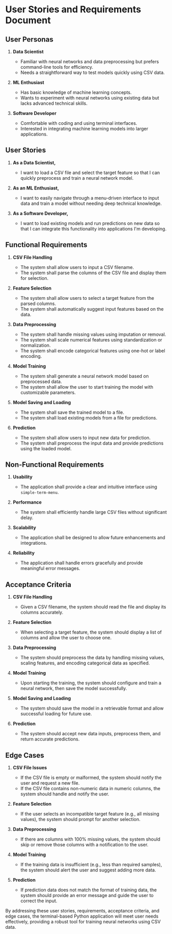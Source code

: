 # User Stories and Requirements Document

## User Personas

1. **Data Scientist**
   - Familiar with neural networks and data preprocessing but prefers command-line tools for efficiency.
   - Needs a straightforward way to test models quickly using CSV data.

2. **ML Enthusiast**
   - Has basic knowledge of machine learning concepts.
   - Wants to experiment with neural networks using existing data but lacks advanced technical skills.

3. **Software Developer**
   - Comfortable with coding and using terminal interfaces.
   - Interested in integrating machine learning models into larger applications.

## User Stories

1. **As a Data Scientist,**
   - I want to load a CSV file and select the target feature so that I can quickly preprocess and train a neural network model.

2. **As an ML Enthusiast,**
   - I want to easily navigate through a menu-driven interface to input data and train a model without needing deep technical knowledge.

3. **As a Software Developer,**
   - I want to load existing models and run predictions on new data so that I can integrate this functionality into applications I'm developing.

## Functional Requirements

1. **CSV File Handling**
   - The system shall allow users to input a CSV filename.
   - The system shall parse the columns of the CSV file and display them for selection.

2. **Feature Selection**
   - The system shall allow users to select a target feature from the parsed columns.
   - The system shall automatically suggest input features based on the data.

3. **Data Preprocessing**
   - The system shall handle missing values using imputation or removal.
   - The system shall scale numerical features using standardization or normalization.
   - The system shall encode categorical features using one-hot or label encoding.

4. **Model Training**
   - The system shall generate a neural network model based on preprocessed data.
   - The system shall allow the user to start training the model with customizable parameters.

5. **Model Saving and Loading**
   - The system shall save the trained model to a file.
   - The system shall load existing models from a file for predictions.

6. **Prediction**
   - The system shall allow users to input new data for prediction.
   - The system shall preprocess the input data and provide predictions using the loaded model.

## Non-Functional Requirements

1. **Usability**
   - The application shall provide a clear and intuitive interface using `simple-term-menu`.

2. **Performance**
   - The system shall efficiently handle large CSV files without significant delay.

3. **Scalability**
   - The application shall be designed to allow future enhancements and integrations.

4. **Reliability**
   - The application shall handle errors gracefully and provide meaningful error messages.

## Acceptance Criteria

1. **CSV File Handling**
   - Given a CSV filename, the system should read the file and display its columns accurately.

2. **Feature Selection**
   - When selecting a target feature, the system should display a list of columns and allow the user to choose one.

3. **Data Preprocessing**
   - The system should preprocess the data by handling missing values, scaling features, and encoding categorical data as specified.

4. **Model Training**
   - Upon starting the training, the system should configure and train a neural network, then save the model successfully.

5. **Model Saving and Loading**
   - The system should save the model in a retrievable format and allow successful loading for future use.

6. **Prediction**
   - The system should accept new data inputs, preprocess them, and return accurate predictions.

## Edge Cases

1. **CSV File Issues**
   - If the CSV file is empty or malformed, the system should notify the user and request a new file.
   - If the CSV file contains non-numeric data in numeric columns, the system should handle and notify the user.

2. **Feature Selection**
   - If the user selects an incompatible target feature (e.g., all missing values), the system should prompt for another selection.

3. **Data Preprocessing**
   - If there are columns with 100% missing values, the system should skip or remove those columns with a notification to the user.

4. **Model Training**
   - If the training data is insufficient (e.g., less than required samples), the system should alert the user and suggest adding more data.

5. **Prediction**
   - If prediction data does not match the format of training data, the system should provide an error message and guide the user to correct the input.

By addressing these user stories, requirements, acceptance criteria, and edge cases, the terminal-based Python application will meet user needs effectively, providing a robust tool for training neural networks using CSV data.